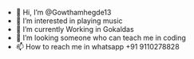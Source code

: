 - 👋 Hi, I’m @Gowthamhegde13
- 👀 I’m interested in playing music 
- 🌱 I’m currently Working in Gokaldas
- 💞️ I’m looking someone who can teach me in coding 
- 📫 How to reach me in whatsapp +91 9110278828

<!---
Gowthamhegde13/Gowthamhegde13 is a ✨ special ✨ repository because its `README.md` (this file) appears on your GitHub profile.
You can click the Preview link to take a look at your changes.
--->
